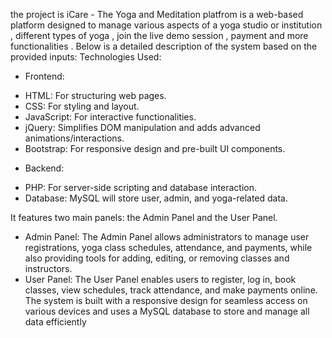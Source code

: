 the project is iCare - The Yoga and Meditation platfrom is a  web-based platform designed to manage various aspects of a yoga studio or institution , different types of yoga , join the live demo session , payment and more functionalities . Below is a detailed description of the system based on the provided inputs:
Technologies Used:

* Frontend:
- HTML: For structuring web pages.
- CSS: For styling and layout.
- JavaScript: For interactive functionalities.
- jQuery: Simplifies DOM manipulation and adds advanced animations/interactions.
- Bootstrap: For responsive design and pre-built UI components.

* Backend:
- PHP: For server-side scripting and database interaction.
- Database: MySQL will store user, admin, and yoga-related data.
 
It features two main panels: 
the Admin Panel and the User Panel.
* Admin Panel:
The Admin Panel allows administrators to manage user registrations, yoga class schedules, attendance, and payments, while also providing tools for adding, editing, or removing classes and instructors. 
* User Panel:
The User Panel enables users to register, log in, book classes, view schedules, track attendance, and make payments online. The system is built with a responsive design for seamless access on various devices and uses a MySQL database to store and manage all data efficiently
